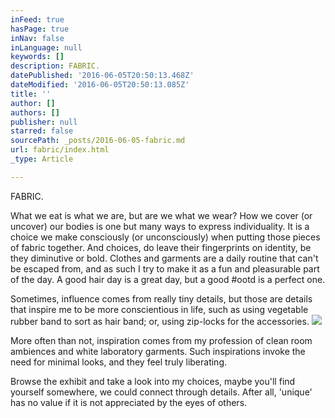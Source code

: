 ```yaml
---
inFeed: true
hasPage: true
inNav: false
inLanguage: null
keywords: []
description: FABRIC.
datePublished: '2016-06-05T20:50:13.468Z'
dateModified: '2016-06-05T20:50:13.085Z'
title: ''
author: []
authors: []
publisher: null
starred: false
sourcePath: _posts/2016-06-05-fabric.md
url: fabric/index.html
_type: Article

---
```

FABRIC.

What we eat is what we are, but are we what we wear? How we cover (or uncover) our bodies is one but many ways to express individuality. It is a choice we make consciously (or unconsciously) when putting those pieces of fabric together. And choices, do leave their fingerprints on identity, be they diminutive or bold. Clothes and garments are a daily routine that can't be escaped from, and as such I try to make it as a fun and pleasurable part of the day. A good hair day is a great day, but a good \#ootd is a perfect one.

Sometimes, influence comes from really tiny details, but those are details that inspire me to be more conscientious in life, such as using vegetable rubber band to sort as hair band; or, using zip-locks for the accessories. ![](https://the-grid-user-content.s3-us-west-2.amazonaws.com/1604b743-f044-4015-8ca2-5619ac56ff39.jpg)

More often than not, inspiration comes from my profession of clean room ambiences and white laboratory garments. Such inspirations invoke the need for minimal looks, and they feel truly liberating.

Browse the exhibit and take a look into my choices, maybe you'll find yourself somewhere, we could connect through details. After all, 'unique' has no value if it is not appreciated by the eyes of others.